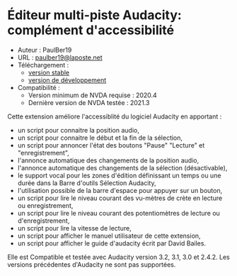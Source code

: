 # Éditeur multi-piste Audacity: complément d'accessibilité #
* Auteur : PaulBer19
* URL : paulber19@laposte.net
* Téléchargement :
	* [version stable][1]
	* [version de développement][2]
* Compatibilité :
	* Version minimum de NVDA requise : 2020.4
	* Dernière version de NVDA testée : 2021.3


Cette extension améliore l'accessiblité du logiciel Audacity en apportant :

* un script pour connaitre la position audio,
* un script pour connaitre le début et la fin de la sélection,
* un script pour annoncer l'état des boutons "Pause" "Lecture" et "enregistrement",
* l'annonce automatique des changements de la position audio,
* l'annonce automatique des changements de la sélection (désactivable),
* le support vocal pour les zones d'édition définissant un temps ou une durée dans la Barre d'outils Sélection Audacity,
* l'utilisation possible de la barre d'espace pour appuyer sur un bouton,
* un script pour lire le niveau courant des vu-mètres de crète en lecture ou enregistrement,
* un script pour lire le niveau courant des potentiomètres de lecture ou d'enregistrement,
* un script pour lire la vitesse de lecture,
* un script pour afficher le manuel utilisateur de cette extension,
* un script pour afficher le guide d'audacity écrit par David Bailes.


Elle est Compatible et testée avec Audacity version 3.2, 3.1, 3.0 et 2.4.2. Les versions précédentes d'Audacity ne sont pas supportées.

[1]: https://github.com/paulber007/AllMyNVDAAddons/raw/master/audacityAccessEnhancement/audacityAccessEnhancement-2.5.1.nvda-addon
[2]: https://github.com/paulber007/AllMyNVDAAddons/tree/master/audacityAccessEnhancement/dev
